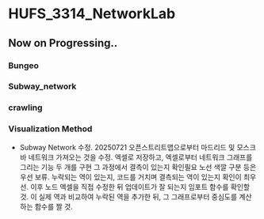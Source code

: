 # HUFS_3314_NetworkLab
## Now on Progressing..
### Bungeo
### Subway_network
### crawling
### Visualization Method

- Subway Network 수정. 20250721
오픈스트리트맵으로부터 마드리드 및 모스크바 네트워크 가져오는 것을 수정. 엑셀로 저장하고, 엑셀로부터 네트워크 그래프를 그리는 기능 두 개를 구현
그 과정에서 결측이 있는지 확인필요
노선 색깔 구분 등은 우선 보류. 누락되는 역이 있는지, 코드를 거치며 결측되는 역이 있는지 확인이 최우선.
이후 노드 엑셀을 직접 수정한 뒤 업데이트가 잘 되는지 임포트 함수를 확인할것.
이 실제 역과 비교하여 누락된 역을 추가한 뒤, 그 그래프로부터 중심도를 계산하는 함수를 짤 것. 